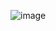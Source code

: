 ![image](https://github.com/Abiji-2020/DSA-Cracker/assets/145255212/9c2ace8a-f76d-4ace-876f-1b268f4e772a)
